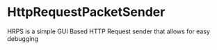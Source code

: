# HttpRequestPacketSender
HRPS is a simple GUI Based HTTP Request sender that allows for easy debugging 
